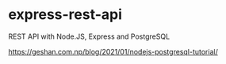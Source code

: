 # express-rest-api
REST API with Node.JS, Express and PostgreSQL

https://geshan.com.np/blog/2021/01/nodejs-postgresql-tutorial/